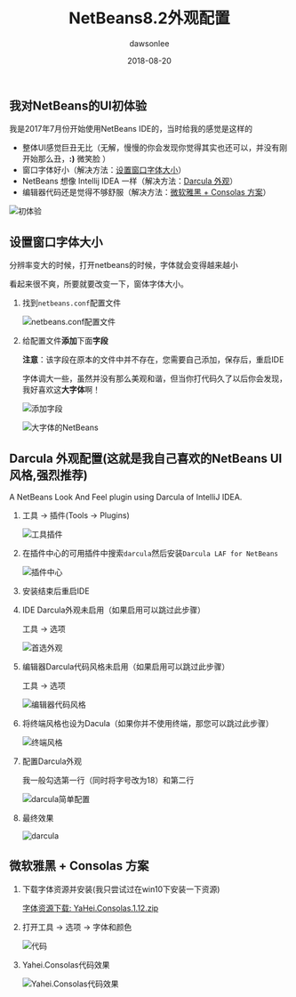 ﻿---
title: "NetBeans8.2外观配置"
layout: post
date: 2018-08-20
image: 
headerImage: false
tag:
- NetBeans8.2
star: false
category: blog
author: dawsonlee

---

  [1]:  /assets/posts/NetBeans8.2外观配置/初体验.PNG
  [2]:  /assets/posts/NetBeans8.2外观配置/找到netbeans.conf.PNG
  [3]:  /assets/posts/NetBeans8.2外观配置/添加字段.PNG
  [4]:  /assets/posts/NetBeans8.2外观配置/大字体的NetBeans.PNG
  [8]:  /assets/posts/NetBeans8.2外观配置/工具插件.png
  [9]:  /assets/posts/NetBeans8.2外观配置/插件中心.png
  [10]:  /assets/posts/NetBeans8.2外观配置/首选外观.png
  [11]:  /assets/posts/NetBeans8.2外观配置/编辑器代码风格.png
  [11-1]:  /assets/posts/NetBeans8.2外观配置/终端风格.png
  [12]:  /assets/posts/NetBeans8.2外观配置/darcula简单配置.png
  [13]:  /assets/posts/NetBeans8.2外观配置/darcula.png
  [14]:  /assets/posts/NetBeans8.2外观配置/YaHei.Consolas.1.12.zip
  [15]:  /assets/posts/NetBeans8.2外观配置/代码.png
  [16]:  /assets/posts/NetBeans8.2外观配置/Yahei.Consolas代码效果.png


## 我对NetBeans的UI初体验

我是2017年7月份开始使用NetBeans IDE的，当时给我的感觉是这样的

*  整体UI感觉巨丑无比（无解，慢慢的你会发现你觉得其实也还可以，并没有刚开始那么丑，**:)** 微笑脸 ）
*  窗口字体好小（解决方法：[设置窗口字体大小](#change_win_size)）
*  NetBeans 想像 Intellij IDEA 一样（解决方法：[Darcula 外观](#code_style)）
*  编辑器代码还是觉得不够舒服（解决方法：[微软雅黑 + Consolas 方案](#code_style)）

  ![初体验][1]




<a id="change_win_size"></a>
##  设置窗口字体大小

分辨率变大的时候，打开netbeans的时候，字体就会变得越来越小

看起来很不爽，所要就要改变一下，窗体字体大小。

1. 找到`netbeans.conf`配置文件

    ![netbeans.conf配置文件][2]

2. 给配置文件**添加**下面**字段**

    **注意**：该字段在原本的文件中并不存在，您需要自己添加，保存后，重启IDE

    字体调大一些，虽然并没有那么美观和谐，但当你打代码久了以后你会发现，我好喜欢这**大字体**啊！

    ![添加字段][3]

    ![大字体的NetBeans][4]






## Darcula 外观配置(这就是我自己喜欢的NetBeans UI风格,强烈推荐)

A NetBeans Look And Feel plugin using Darcula of IntelliJ IDEA.

1. 工具 -> 插件(Tools -> Plugins)

    ![工具插件][8] 

2. 在插件中心的可用插件中搜索`darcula`然后安装`Darcula LAF for NetBeans`

    ![插件中心][9] 

3. 安装结束后重启IDE
4. IDE Darcula外观未启用（如果启用可以跳过此步骤）

    工具 -> 选项

    ![首选外观][10]

5. 编辑器Darcula代码风格未启用（如果启用可以跳过此步骤）

    工具 -> 选项

    ![编辑器代码风格][11]

6. 将终端风格也设为Dacula（如果你并不使用终端，那您可以跳过此步骤）

    ![终端风格][11-1]

7. 配置Darcula外观

    我一般勾选第一行（同时将字号改为18）和第二行

    ![darcula简单配置][12]

8. 最终效果

    ![darcula][13]






<a id="code_style"></a>
##  微软雅黑 + Consolas 方案

1. 下载字体资源并安装(我只尝试过在win10下安装一下资源)

    [字体资源下载: YaHei.Consolas.1.12.zip][14]

2. 打开工具 -> 选项 -> 字体和颜色

    ![代码][15]    

3. Yahei.Consolas代码效果

    ![Yahei.Consolas代码效果][16]